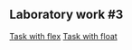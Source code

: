 ## Laboratory work #3
[Task with flex](https://julikss.github.io/basicfe-3/lab3-flex)
[Task with float](https://julikss.github.io/basicfe-3/lab3-float)